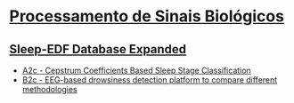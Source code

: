# [Processamento de Sinais Biológicos](https://fboldt.github.io/ProcessamentoDeSinaisBiologicos)

## [Sleep-EDF Database Expanded](relatorios/Base%20de%20Dados%20Sleep-EDF%20Database%20Expanded.md)

- [A2c - Cepstrum Coefficients Based Sleep Stage Classification](relatorios/A2c%20-%20Cepstrum%20Coefficients%20Based%20Sleep%20Stage%20Classification.md)
- [B2c - EEG-based drowsiness detection platform to compare different methodologies](relatorios/B2c%20-%20EEG-based%20drowsiness%20detection%20platform%20to%20compare%20different%20methodologies.md)
